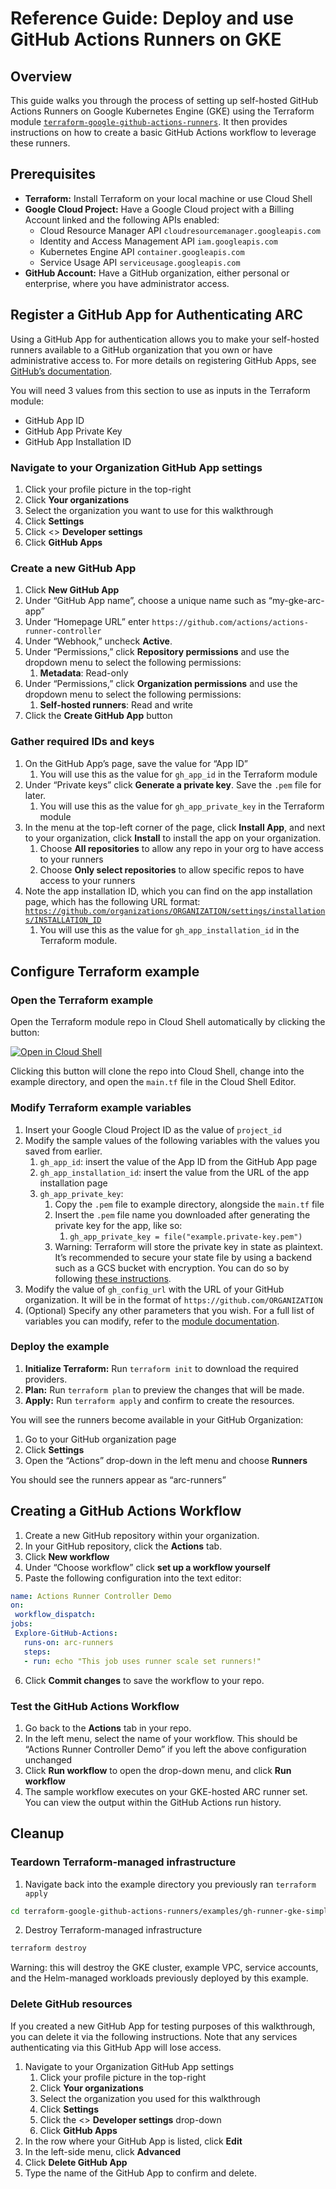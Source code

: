 # Reference Guide: Deploy and use GitHub Actions Runners on GKE

## Overview

This guide walks you through the process of setting up self-hosted GitHub Actions Runners on Google Kubernetes Engine (GKE) using the Terraform module [`terraform-google-github-actions-runners`](https://github.com/terraform-google-modules/terraform-google-github-actions-runners). It then provides instructions on how to create a basic GitHub Actions workflow to leverage these runners.

## Prerequisites

*   **Terraform:** Install Terraform on your local machine or use Cloud Shell  
*   **Google Cloud Project:** Have a Google Cloud project with a Billing Account linked and the following APIs enabled:  
    *   Cloud Resource Manager API `cloudresourcemanager.googleapis.com`  
    *   Identity and Access Management API `iam.googleapis.com`  
    *   Kubernetes Engine API `container.googleapis.com`  
    *   Service Usage API `serviceusage.googleapis.com`  
*   **GitHub Account:** Have a GitHub organization, either personal or enterprise, where you have administrator access.

## Register a GitHub App for Authenticating ARC

Using a GitHub App for authentication allows you to make your self-hosted runners available to a GitHub organization that you own or have administrative access to. For more details on registering GitHub Apps, see [GitHub’s documentation](https://docs.github.com/en/apps/creating-github-apps/registering-a-github-app/registering-a-github-app).

You will need 3 values from this section to use as inputs in the Terraform module:

*   GitHub App ID  
*   GitHub App Private Key  
*   GitHub App Installation ID

### Navigate to your Organization GitHub App settings

1.  Click your profile picture in the top-right  
2.  Click **Your organizations**  
3.  Select the organization you want to use for this walkthrough  
4.  Click **Settings**  
5.  Click \<\> **Developer settings**  
6.  Click **GitHub Apps**

### Create a new GitHub App

1.  Click **New GitHub App**
2.  Under “GitHub App name”, choose a unique name such as “my-gke-arc-app”
3.  Under “Homepage URL” enter `https://github.com/actions/actions-runner-controller`
4.  Under “Webhook,” uncheck **Active**.  
5.  Under “Permissions,” click **Repository permissions** and use the dropdown menu to select the following permissions:
    1.  **Metadata**: Read-only
6.  Under “Permissions,” click **Organization permissions** and use the dropdown menu to select the following permissions:
    1.  **Self-hosted runners**: Read and write
7.  Click the **Create GitHub App** button

### Gather required IDs and keys

1.  On the GitHub App’s page, save the value for “App ID”
    1.  You will use this as the value for `gh_app_id` in the Terraform module
2.  Under “Private keys” click **Generate a private key**. Save the `.pem` file for later.
    1.  You will use this as the value for `gh_app_private_key` in the Terraform module
3.  In the menu at the top-left corner of the page, click **Install App**, and next to your organization, click **Install** to install the app on your organization.
    1.  Choose **All repositories** to allow any repo in your org to have access to your runners
    2.  Choose **Only select repositories** to allow specific repos to have access to your runners
4.  Note the app installation ID, which you can find on the app installation page, which has the following URL format: [`https://github.com/organizations/ORGANIZATION/settings/installations/INSTALLATION_ID`](https://github.com/organizations/ORGANIZATION/settings/installations/INSTALLATION_ID)
    1.  You will use this as the value for `gh_app_installation_id` in the Terraform module.

## Configure Terraform example

### Open the Terraform example

Open the Terraform module repo in Cloud Shell automatically by clicking the button:

[![Open in Cloud Shell](https://gstatic.com/cloudssh/images/open-btn.svg)](https://shell.cloud.google.com/cloudshell/editor?cloudshell_git_repo=https%3A%2F%2Fgithub.com%2Fterraform-google-modules%2Fterraform-google-github-actions-runners&cloudshell_git_branch=master&cloudshell_open_in_editor=examples%2Fgh-runner-gke-simple%2Fmain.tf&cloudshell_workspace=examples%2Fgh-runner-gke-simple)

Clicking this button will clone the repo into Cloud Shell, change into the example directory, and open the `main.tf` file in the Cloud Shell Editor.

### Modify Terraform example variables

1.  Insert your Google Cloud Project ID as the value of `project_id`
2.  Modify the sample values of the following variables with the values you saved from earlier.
    1.  `gh_app_id`: insert the value of the App ID from the GitHub App page
    2.  `gh_app_installation_id`: insert the value from the URL of the app installation page
    3.  `gh_app_private_key`:
        1.  Copy the `.pem` file to example directory, alongside the `main.tf` file
        2.  Insert the `.pem` file name you downloaded after generating the private key for the app, like so:
            1.  `gh_app_private_key = file("example.private-key.pem")`
        1.  Warning: Terraform will store the private key in state as plaintext. It’s recommended to secure your state file by using a backend such as a GCS bucket with encryption. You can do so by following [these instructions](https://cloud.google.com/docs/terraform/best-practices/security).
3.  Modify the value of `gh_config_url` with the URL of your GitHub organization. It will be in the format of `https://github.com/ORGANIZATION`
4.  (Optional) Specify any other parameters that you wish. For a full list of variables you can modify, refer to the [module documentation](https://github.com/terraform-google-modules/terraform-google-github-actions-runners/tree/master/modules/gh-runner-gke#inputs).

### Deploy the example

1.  **Initialize Terraform:** Run `terraform init` to download the required providers.
2.  **Plan:** Run `terraform plan` to preview the changes that will be made.
3.  **Apply:** Run `terraform apply` and confirm to create the resources.

You will see the runners become available in your GitHub Organization:

1.  Go to your GitHub organization page
2.  Click **Settings**
3.  Open the “Actions” drop-down in the left menu and choose **Runners**

You should see the runners appear as “arc-runners”

## Creating a GitHub Actions Workflow

1.  Create a new GitHub repository within your organization.  
2.  In your GitHub repository, click the **Actions** tab.  
3.  Click **New workflow**  
4.  Under “Choose workflow” click **set up a workflow yourself**
5.  Paste the following configuration into the text editor:

```yaml
name: Actions Runner Controller Demo
on:
 workflow_dispatch:
jobs:
 Explore-GitHub-Actions:
   runs-on: arc-runners
   steps:
   - run: echo "This job uses runner scale set runners!"
```

6.  Click **Commit changes** to save the workflow to your repo.

### Test the GitHub Actions Workflow

1.  Go back to the **Actions** tab in your repo.  
2.  In the left menu, select the name of your workflow. This should be “Actions Runner Controller Demo” if you left the above configuration unchanged  
3.  Click **Run workflow** to open the drop-down menu, and click **Run workflow**  
4.  The sample workflow executes on your GKE-hosted ARC runner set. You can view the output within the GitHub Actions run history.

## Cleanup

### Teardown Terraform-managed infrastructure

1.  Navigate back into the example directory you previously ran `terraform apply`

```bash
cd terraform-google-github-actions-runners/examples/gh-runner-gke-simple/
```

2.  Destroy Terraform-managed infrastructure

```bash
terraform destroy
```

Warning: this will destroy the GKE cluster, example VPC, service accounts, and the Helm-managed workloads previously deployed by this example.

### Delete GitHub resources

If you created a new GitHub App for testing purposes of this walkthrough, you can delete it via the following instructions. Note that any services authenticating via this GitHub App will lose access.

1.  Navigate to your Organization GitHub App settings  
    1.  Click your profile picture in the top-right  
    2.  Click **Your organizations**  
    3.  Select the organization you used for this walkthrough  
    4.  Click **Settings**  
    5.  Click the \<\> **Developer settings** drop-down  
    6.  Click **GitHub Apps**  
2.  In the row where your GitHub App is listed, click **Edit**  
3.  In the left-side menu, click **Advanced**  
4.  Click **Delete GitHub App**  
5.  Type the name of the GitHub App to confirm and delete.
